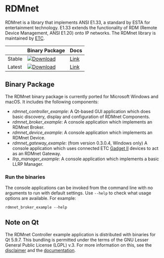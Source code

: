 # RDMnet

RDMnet is a library that implements ANSI E1.33, a standard by ESTA for
entertainment technology. E1.33 extends the functionality of RDM (Remote Device
Management, ANSI E1.20) onto IP networks. The RDMnet library is maintained by
[ETC](http://www.etcconnect.com).

|        | Binary Package | Docs |
|------- |----------------|------|
| Stable | [ ![Download](https://api.bintray.com/packages/etclabs/rdmnet_bin/stable/images/download.svg) ](https://bintray.com/etclabs/rdmnet_bin/stable/_latestVersion) | <a href="docs/index.html">Link</a> |
| Latest | [ ![Download](https://api.bintray.com/packages/etclabs/rdmnet_bin/latest/images/download.svg) ](https://bintray.com/etclabs/rdmnet_bin/latest/_latestVersion) | <a href="docs/head/">Link</a> |
 
## Binary Package

The RDMnet binary package is currently ported for Microsoft Windows and macOS.
It includes the following components:
* *rdmnet_controller_example*: A Qt-based GUI application which does basic
  discovery, display and configuration of RDMnet Components.
* *rdmnet_broker_example*: A console application which implements an RDMnet
  Broker.
* *rdmnet_device_example*: A console application which implements an RDMnet
  Device.
* *rdmnet_gateway_example*: (from version 0.3.0.4, Windows only) A console
  application which uses connected ETC
  [Gadget II](https://www.etcconnect.com/Products/Networking/Gadget-II/Features.aspx)
  devices to act as an RDMnet Gateway.
* *llrp_manager_example*: A console application which implements a basic LLRP
  Manager.

### Run the binaries

The console applications can be invoked from the command line with no arguments
to run with default settings. Use `--help` to check what usage options are
available. For example:
```
rdmnet_broker_example --help
```

## Note on Qt

The RDMnet Controller example application is distributed with binaries for Qt
5.9.7. This bundling is permitted under the terms of the GNU Lesser General
Public License (LGPL) v.3. For more information on this, see the
[disclaimer](https://github.com/ETCLabs/RDMnet/blob/master/ThirdPartySoftware.txt)
and the <a href="docs/index.html">documentation</a>.
